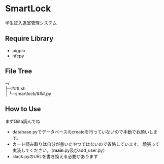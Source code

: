 # SmartLock
学生証入退室管理システム
## Require Library
* pigpio
* nfcpy

## File Tree
~/  
├─###.sh  
│  └─smartlock/###.py  

## How to Use
まずQiita読んでね
- database.pyでデータベースのcreateを行っていないので手動でお願いします。 
- カード読み取りは自分が書いたやつではないので省略しています。 頑張って実装してください。（__main__.py及びadd_user.py）   
- slack.pyのURLを書き換える必要があります
